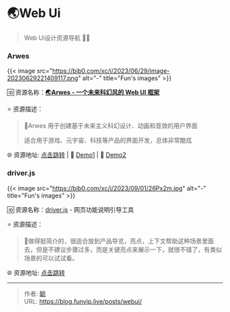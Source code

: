 # 🌏Web Ui


> Web Ui设计资源导航 🌟🌟

<!--more-->

### Arwes

{{< image src="https://bib0.com/xc/i/2023/06/29/image-20230629221409117.png" alt="-"  title="Fun's images" >}}    

🆔  资源名称：[**🌏Arwes - 一个未来科幻风的 Web UI 框架**](https://github.com/arwes/arwes)

⭐️  资源描述：

> 📄Arwes 用于创建基于未来主义科幻设计、动画和音效的用户界面
>
> 适合用于游戏、元宇宙、科技等产品的界面开发，总体非常酷炫

🌐 资源地址: [点击跳转](https://github.com/arwes/arwes) | 🔗 [Demo1](https://soulextract.com/) | 🔗 [Demo2](https://universe-dawn.com/)

### driver.js

{{< image src="https://bib0.com/xc/i/2023/09/01/26Px2m.jpg" alt="-"  title="Fun's images" >}}    

🆔  资源名称：[driver.js](https://driverjs.com/) - 网页功能说明引导工具

⭐️  资源描述：

> 📄做得挺简介的，很适合放到产品导览，亮点，上下文帮助这种场景里面去，但是不建议步骤过多，而是关键亮点来展示一下，就很不错了，有类似场景的可以试试看。
>

🌐 资源地址: [点击跳转](https://driverjs.com/) 


---

> 作者: [聪](/about)  
> URL: https://blog.funvip.live/posts/webui/  


